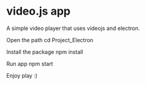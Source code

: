 # video.js app
A simple video player that uses videojs and electron.

Open the path
cd Project_Electron

Install the package
npm install

Run app
npm start

Enjoy play :)